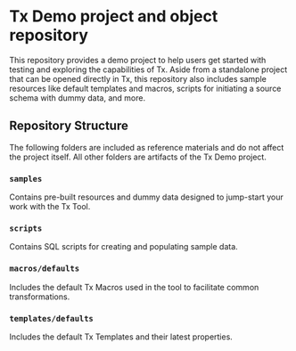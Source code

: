 # Tx Demo project and object repository

This repository provides a demo project to help users get started with testing and exploring the capabilities of Tx. 
Aside from a standalone project that can be opened directly in Tx, this repository also includes sample resources like default templates and macros, scripts for initiating a source schema with dummy data, and more. 

## Repository Structure

The following folders are included as reference materials and do not affect the project itself. All other folders are artifacts of the Tx Demo project. 

### `samples`
Contains pre-built resources and dummy data designed to jump-start your work with the Tx Tool.

### `scripts`
Contains SQL scripts for creating and populating sample data.

### `macros/defaults`
Includes the default Tx Macros used in the tool to facilitate common transformations.

### `templates/defaults`
Includes the default Tx Templates and their latest properties.

